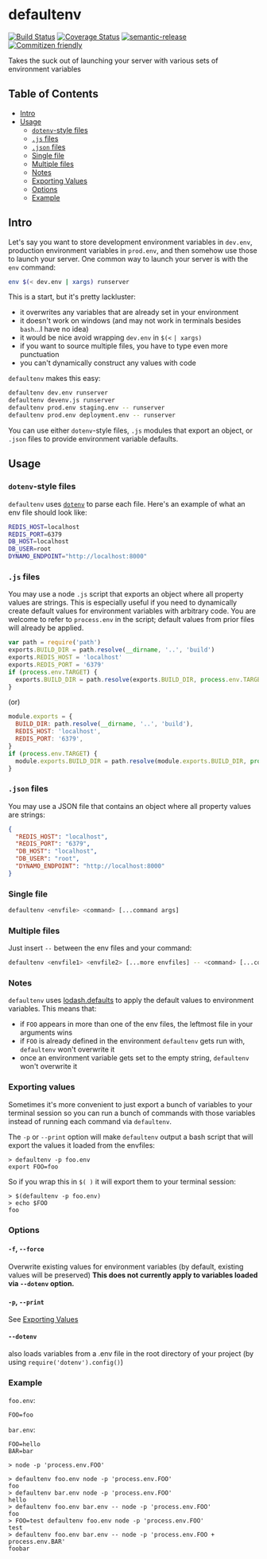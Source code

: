 # defaultenv

[![Build Status](https://travis-ci.org/jcoreio/defaultenv.svg?branch=master)](https://travis-ci.org/jcoreio/defaultenv)
[![Coverage Status](https://coveralls.io/repos/github/jcoreio/defaultenv/badge.svg?branch=master)](https://coveralls.io/github/jcoreio/defaultenv?branch=master)
[![semantic-release](https://img.shields.io/badge/%20%20%F0%9F%93%A6%F0%9F%9A%80-semantic--release-e10079.svg)](https://github.com/semantic-release/semantic-release)
[![Commitizen friendly](https://img.shields.io/badge/commitizen-friendly-brightgreen.svg)](http://commitizen.github.io/cz-cli/)

Takes the suck out of launching your server with various sets of environment variables

## Table of Contents

* [Intro](#intro)
* [Usage](#usage)
  + [`dotenv`-style files](#dotenv-style-files)
  + [`.js` files](#js-files)
  + [`.json` files](#json-files)
  + [Single file](#single-file)
  + [Multiple files](#multiple-files)
  + [Notes](#notes)
  + [Exporting Values](#exporting-values)
  + [Options](#options)
  + [Example](#example)

## Intro

Let's say you want to store development environment variables in `dev.env`, production environment variables in
`prod.env`, and then somehow use those to launch your server.  One common way to launch your server is with the `env`
command:

```sh
env $(< dev.env | xargs) runserver
```

This is a start, but it's pretty lackluster:
* it overwrites any variables that are already set in your environment
* it doesn't work on windows (and may not work in terminals besides `bash`...I have no idea)
* it would be nice avoid wrapping `dev.env` in `$(<` `| xargs)`
* if you want to source multiple files, you have to type even more punctuation
* you can't dynamically construct any values with code

`defaultenv` makes this easy:

```sh
defaultenv dev.env runserver
defaultenv devenv.js runserver
defaultenv prod.env staging.env -- runserver
defaultenv prod.env deployment.env -- runserver
```

You can use either `dotenv`-style files, `.js` modules that export an object, or `.json` files to provide environment
variable defaults.

## Usage

### `dotenv`-style files

`defaultenv` uses [`dotenv`](https://www.npmjs.com/package/dotenv) to parse each file.  Here's an example of what
an env file should look like:
```sh
REDIS_HOST=localhost
REDIS_PORT=6379
DB_HOST=localhost
DB_USER=root
DYNAMO_ENDPOINT="http://localhost:8000"
```

### `.js` files

You may use a node `.js` script that exports an object where all property values are strings.  This is especially useful
if you need to dynamically create default values for environment variables with arbitrary code.
You are welcome to refer to `process.env` in the script; default values from prior files will already be applied.

```js
var path = require('path')
exports.BUILD_DIR = path.resolve(__dirname, '..', 'build')
exports.REDIS_HOST = 'localhost'
exports.REDIS_PORT = '6379'
if (process.env.TARGET) {
  exports.BUILD_DIR = path.resolve(exports.BUILD_DIR, process.env.TARGET)
}
```
(or)
```js
module.exports = {
  BUILD_DIR: path.resolve(__dirname, '..', 'build'),
  REDIS_HOST: 'localhost',
  REDIS_PORT: '6379',
}
if (process.env.TARGET) {
  module.exports.BUILD_DIR = path.resolve(module.exports.BUILD_DIR, process.env.TARGET)
}
```

### `.json` files

You may use a JSON file that contains an object where all property values are strings:
```json
{
  "REDIS_HOST": "localhost",
  "REDIS_PORT": "6379",
  "DB_HOST": "localhost",
  "DB_USER": "root",
  "DYNAMO_ENDPOINT": "http://localhost:8000"
}
```

### Single file

```sh
defaultenv <envfile> <command> [...command args]
```

### Multiple files

Just insert `--` between the env files and your command:

```sh
defaultenv <envfile1> <envfile2> [...more envfiles] -- <command> [...command args]
```

### Notes

`defaultenv` uses [lodash.defaults](http://devdocs.io/lodash~4/index#defaults) to apply the default values to
environment variables.  This means that:
* if `FOO` appears in more than one of the env files, the leftmost file in your arguments wins
* if `FOO` is already defined in the environment `defaultenv` gets run with, `defaultenv` won't overwrite it
* once an environment variable gets set to the empty string, `defaultenv` won't overwrite it

### Exporting values

Sometimes it's more convenient to just export a bunch of variables to your terminal session so you can run a bunch of
commands with those variables instead of running each command via `defaultenv`.

The `-p` or `--print` option will make `defaultenv` output a bash script that will export the values it loaded from
the envfiles:
```
> defaultenv -p foo.env
export FOO=foo
```

So if you wrap this in `$( )` it will export them to your terminal session:
```
> $(defaultenv -p foo.env)
> echo $FOO
foo
```

### Options

#### `-f`, `--force`
Overwrite existing values for environment variables (by default, existing values will be preserved)
**This does not currently apply to variables loaded via `--dotenv` option.**

#### `-p`, `--print`
See [Exporting Values](#exporting-values)

#### `--dotenv`
also loads variables from a .env file in the root directory of your project (by using `require('dotenv').config()`)

### Example

`foo.env`:
```
FOO=foo
```
`bar.env`:
```
FOO=hello
BAR=bar
```
```
> node -p 'process.env.FOO'

> defaultenv foo.env node -p 'process.env.FOO'
foo
> defaultenv bar.env node -p 'process.env.FOO'
hello
> defaultenv foo.env bar.env -- node -p 'process.env.FOO'
foo
> FOO=test defaultenv foo.env node -p 'process.env.FOO'
test
> defaultenv foo.env bar.env -- node -p 'process.env.FOO + process.env.BAR'
foobar
```

